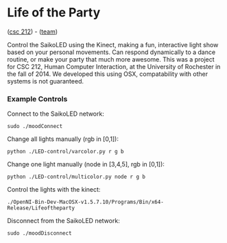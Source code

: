 Life of the Party
=================

([csc 212](http://www.cs.rochester.edu/courses/212/fall2014/index.php)) -
([team](https://sites.google.com/a/u.rochester.edu/life-of-the-party/))
<!--[demo video](vimeo link)-->
<!--[project video](vimeo link)-->

Control the SaikoLED using the Kinect, making a fun, interactive light show
based on your personal movements. Can respond dynamically to a dance routine,
or make your party that much more awesome. This was a project for CSC 212,
Human Computer Interaction, at the University of Rochester in the fall of 2014.
We developed this using OSX, compatability with other systems is not guaranteed.

### Example Controls

Connect to the SaikoLED network:

    sudo ./moodConnect

Change all lights manually (rgb in [0,1]):

    python ./LED-control/varcolor.py r g b

Change one light manually (node in [3,4,5], rgb in [0,1]):

    python ./LED-control/multicolor.py node r g b

Control the lights with the kinect:

    ./OpenNI-Bin-Dev-MacOSX-v1.5.7.10/Programs/Bin/x64-Release/Lifeoftheparty

Disconnect from the SaikoLED network:

    sudo ./moodDisconnect

